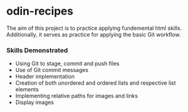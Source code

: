 # odin-recipes
The aim of this project is to practice applying fundemental html skills. Additionally, it serves as practice for applying the basic Git workflow.

### Skills Demonstrated 
- Using Git to stage, commit and push files
- Use of Git commit messages
- Header implementation
- Creation of both unordered and ordered lists and respective list elements
- Implementing relative paths for images and links
- Display images